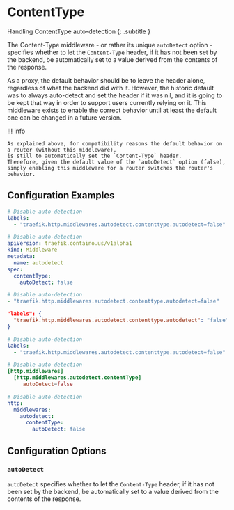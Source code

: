 
# ContentType

Handling ContentType auto-detection
{: .subtitle }

The Content-Type middleware - or rather its unique `autoDetect` option -
specifies whether to let the `Content-Type` header,
if it has not been set by the backend,
be automatically set to a value derived from the contents of the response.

As a proxy, the default behavior should be to leave the header alone,
regardless of what the backend did with it.
However, the historic default was to always auto-detect and set the header if it was nil,
and it is going to be kept that way in order to support users currently relying on it.
This middleware exists to enable the correct behavior until at least the default one can be changed in a future version.

!!! info

    As explained above, for compatibility reasons the default behavior on a router (without this middleware),
    is still to automatically set the `Content-Type` header.
    Therefore, given the default value of the `autoDetect` option (false),
    simply enabling this middleware for a router switches the router's behavior.

## Configuration Examples

```yaml tab="Docker"
# Disable auto-detection
labels:
  - "traefik.http.middlewares.autodetect.contenttype.autodetect=false"
```

```yaml tab="Kubernetes"
# Disable auto-detection
apiVersion: traefik.containo.us/v1alpha1
kind: Middleware
metadata:
  name: autodetect
spec:
  contentType:
    autoDetect: false
```

```yaml tab="Consul Catalog"
# Disable auto-detection
- "traefik.http.middlewares.autodetect.contenttype.autodetect=false"
```

```json tab="Marathon"
"labels": {
  "traefik.http.middlewares.autodetect.contenttype.autodetect": "false"
}
```

```yaml tab="Rancher"
# Disable auto-detection
labels:
  - "traefik.http.middlewares.autodetect.contenttype.autodetect=false"
```

```toml tab="File (TOML)"
# Disable auto-detection
[http.middlewares]
  [http.middlewares.autodetect.contentType]
     autoDetect=false
```

```yaml tab="File (YAML)"
# Disable auto-detection
http:
  middlewares:
    autodetect:
      contentType:
        autoDetect: false
```

## Configuration Options

### `autoDetect`

`autoDetect` specifies whether to let the `Content-Type` header,
if it has not been set by the backend,
be automatically set to a value derived from the contents of the response.
